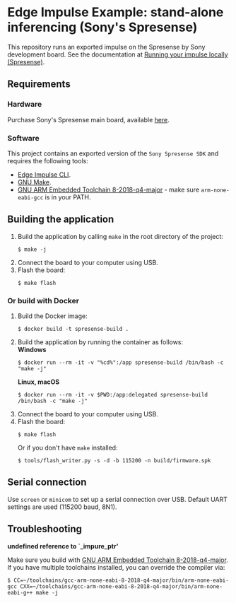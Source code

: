 # Edge Impulse Example: stand-alone inferencing (Sony's Spresense)

This repository runs an exported impulse on the Spresense by Sony development board. See the documentation at [Running your impulse locally (Spresense)](https://docs.edgeimpulse.com/docs/running-your-impulse-spresense).

## Requirements

### Hardware

Purchase Sony's Spresense main board, available [here](https://developer.sony.com/develop/spresense/buy-now).

### Software

This project contains an exported version of the `Sony Spresense SDK` and requires the following tools:

* [Edge Impulse CLI](https://docs.edgeimpulse.com/docs/cli-installation).  
* [GNU Make](https://www.gnu.org/software/make/).  
* [GNU ARM Embedded Toolchain 8-2018-q4-major](https://developer.arm.com/tools-and-software/open-source-software/developer-tools/gnu-toolchain/gnu-rm/downloads) - make sure `arm-none-eabi-gcc` is in your PATH.  

## Building the application

1. Build the application by calling `make` in the root directory of the project:  
    ```
    $ make -j
    ```
1. Connect the board to your computer using USB.  
1. Flash the board:  
    ```
    $ make flash
    ```

### Or build with Docker

1. Build the Docker image:  
    ```
    $ docker build -t spresense-build .
    ```
1. Build the application by running the container as follows:  
    **Windows**
    ```
    $ docker run --rm -it -v "%cd%":/app spresense-build /bin/bash -c "make -j"
    ```
    **Linux, macOS**
    ```
    $ docker run --rm -it -v $PWD:/app:delegated spresense-build /bin/bash -c "make -j"
    ```
1. Connect the board to your computer using USB. 
1. Flash the board:
    ```
    $ make flash
    ```
    Or if you don't have `make` installed:
    ```
    $ tools/flash_writer.py -s -d -b 115200 -n build/firmware.spk
    ```

## Serial connection

Use `screen` or `minicom` to set up a serial connection over USB. Default UART settings are used (115200 baud, 8N1).

## Troubleshooting

**undefined reference to `_impure_ptr'**

Make sure you build with [GNU ARM Embedded Toolchain 8-2018-q4-major](https://developer.arm.com/tools-and-software/open-source-software/developer-tools/gnu-toolchain/gnu-rm/downloads). If you have multiple toolchains installed, you can override the compiler via:

```
$ CC=~/toolchains/gcc-arm-none-eabi-8-2018-q4-major/bin/arm-none-eabi-gcc CXX=~/toolchains/gcc-arm-none-eabi-8-2018-q4-major/bin/arm-none-eabi-g++ make -j
```
